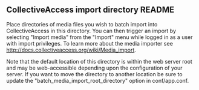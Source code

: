 CollectiveAccess import directory README
----------------------------------------

Place directories of media files you wish to batch import into CollectiveAccess in this directory. You can then trigger an import by selecting "Import media" from the "Import" menu while logged in as a user with import privileges. To learn more about the media importer see http://docs.collectiveaccess.org/wiki/Media_import.

Note that the default location of this directory is within the web server root and may be web-accessible depending upon the configuration of your server. If you want to move the directory to another location be sure to update the "batch_media_import_root_directory" option in conf/app.conf. 